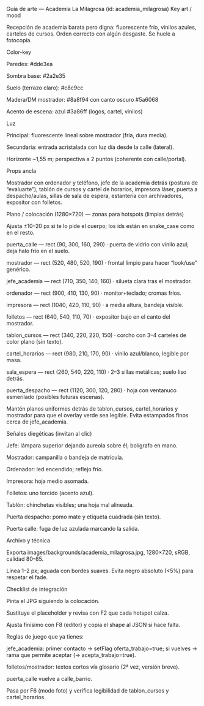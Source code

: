 Guía de arte — Academia La Milagrosa (id: academia_milagrosa)
Key art / mood

Recepción de academia barata pero digna: fluorescente frío, vinilos azules, carteles de cursos. Orden correcto con algún desgaste. Se huele a fotocopia.

Color-key

Paredes: #dde3ea

Sombra base: #2a2e35

Suelo (terrazo claro): #c8c9cc

Madera/DM mostrador: #8a8f94 con canto oscuro #5a6068

Acento de escena: azul #3a86ff (logos, cartel, vinilos)

Luz

Principal: fluorescente lineal sobre mostrador (fría, dura media).

Secundaria: entrada acristalada con luz día desde la calle (lateral).

Horizonte ~1,55 m; perspectiva a 2 puntos (coherente con calle/portal).

Props ancla

Mostrador con ordenador y teléfono, jefe de la academia detrás (postura de “evaluarte”), tablón de cursos y cartel de horarios, impresora láser, puerta a despacho/aulas, sillas de sala de espera, estantería con archivadores, expositor con folletos.

Plano / colocación (1280×720) — zonas para hotspots (limpias detrás)

Ajusta ±10–20 px si te lo pide el cuerpo; los ids están en snake_case como en el resto.

puerta_calle — rect (90, 300, 160, 290) · puerta de vidrio con vinilo azul; deja halo frío en el suelo.

mostrador — rect (520, 480, 520, 190) · frontal limpio para hacer “look/use” genérico.

jefe_academia — rect (710, 350, 140, 160) · silueta clara tras el mostrador.

ordenador — rect (900, 410, 130, 90) · monitor+teclado; cromas fríos.

impresora — rect (1040, 420, 110, 90) · a media altura, bandeja visible.

folletos — rect (640, 540, 110, 70) · expositor bajo en el canto del mostrador.

tablon_cursos — rect (340, 220, 220, 150) · corcho con 3–4 carteles de color plano (sin texto).

cartel_horarios — rect (980, 210, 170, 90) · vinilo azul/blanco, legible por masa.

sala_espera — rect (260, 540, 220, 110) · 2–3 sillas metálicas; suelo liso detrás.

puerta_despacho — rect (1120, 300, 120, 280) · hoja con ventanuco esmerilado (posibles futuras escenas).

Mantén planos uniformes detrás de tablon_cursos, cartel_horarios y mostrador para que el overlay verde sea legible. Evita estampados finos cerca de jefe_academia.

Señales diegéticas (invitan al clic)

Jefe: lámpara superior dejando aureola sobre él; bolígrafo en mano.

Mostrador: campanilla o bandeja de matrícula.

Ordenador: led encendido; reflejo frío.

Impresora: hoja medio asomada.

Folletos: uno torcido (acento azul).

Tablón: chinchetas visibles; una hoja mal alineada.

Puerta despacho: pomo mate y etiqueta cuadrada (sin texto).

Puerta calle: fuga de luz azulada marcando la salida.

Archivo y técnica

Exporta images/backgrounds/academia_milagrosa.jpg, 1280×720, sRGB, calidad 80–85.

Línea 1–2 px; aguada con bordes suaves. Evita negro absoluto (<5%) para respetar el fade.

Checklist de integración

Pinta el JPG siguiendo la colocación.

Sustituye el placeholder y revisa con F2 que cada hotspot calza.

Ajusta finísimo con F8 (editor) y copia el shape al JSON si hace falta.

Reglas de juego que ya tienes:

jefe_academia: primer contacto → setFlag oferta_trabajo=true; si vuelves → rama que permite aceptar (→ acepta_trabajo=true).

folletos/mostrador: textos cortos vía glosario (2ª vez, versión breve).

puerta_calle vuelve a calle_barrio.

Pasa por F6 (modo foto) y verifica legibilidad de tablon_cursos y cartel_horarios.
